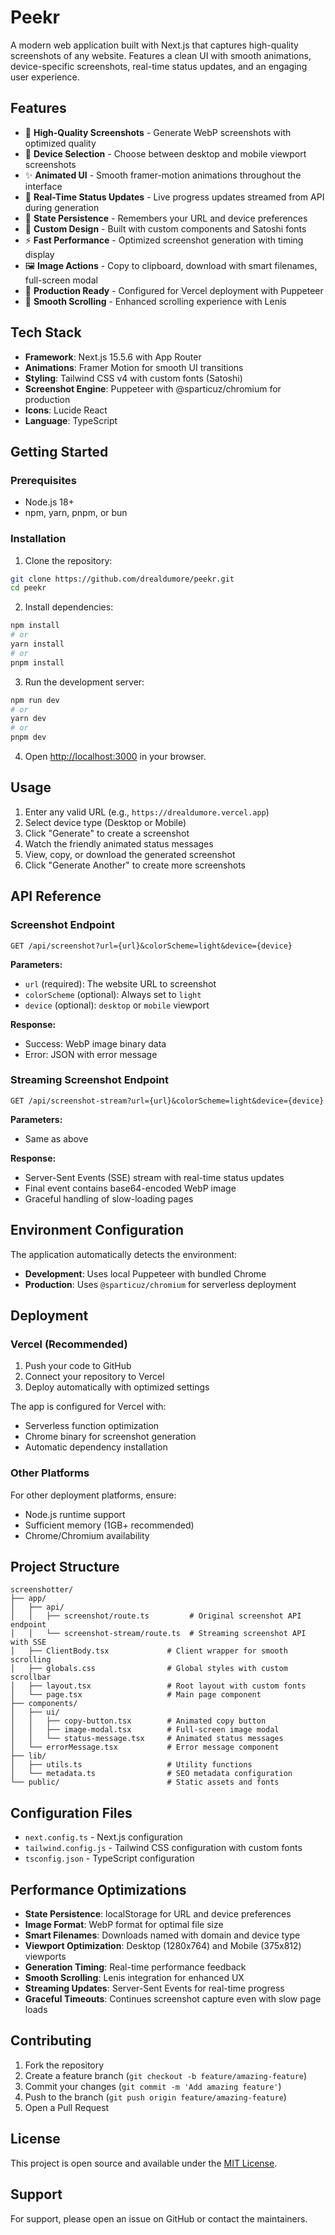 # Peekr

A modern web application built with Next.js that captures high-quality screenshots of any website. Features a clean UI with smooth animations, device-specific screenshots, real-time status updates, and an engaging user experience.

## Features

- 📸 **High-Quality Screenshots** - Generate WebP screenshots with optimized quality
- 📱 **Device Selection** - Choose between desktop and mobile viewport screenshots
- ✨ **Animated UI** - Smooth framer-motion animations throughout the interface
- 🔄 **Real-Time Status Updates** - Live progress updates streamed from API during generation
- 💾 **State Persistence** - Remembers your URL and device preferences
- 🎨 **Custom Design** - Built with custom components and Satoshi fonts
- ⚡ **Fast Performance** - Optimized screenshot generation with timing display
- 🖼️ **Image Actions** - Copy to clipboard, download with smart filenames, full-screen modal
- 🔧 **Production Ready** - Configured for Vercel deployment with Puppeteer
- 🌊 **Smooth Scrolling** - Enhanced scrolling experience with Lenis

## Tech Stack

- **Framework**: Next.js 15.5.6 with App Router
- **Animations**: Framer Motion for smooth UI transitions
- **Styling**: Tailwind CSS v4 with custom fonts (Satoshi)
- **Screenshot Engine**: Puppeteer with @sparticuz/chromium for production
- **Icons**: Lucide React
- **Language**: TypeScript

## Getting Started

### Prerequisites

- Node.js 18+ 
- npm, yarn, pnpm, or bun

### Installation

1. Clone the repository:
```bash
git clone https://github.com/drealdumore/peekr.git
cd peekr
```

2. Install dependencies:
```bash
npm install
# or
yarn install
# or
pnpm install
```

3. Run the development server:
```bash
npm run dev
# or
yarn dev
# or
pnpm dev
```

4. Open [http://localhost:3000](http://localhost:3000) in your browser.

## Usage

1. Enter any valid URL (e.g., `https://drealdumore.vercel.app`)
2. Select device type (Desktop or Mobile)
3. Click "Generate" to create a screenshot
4. Watch the friendly animated status messages
5. View, copy, or download the generated screenshot
6. Click "Generate Another" to create more screenshots

## API Reference

### Screenshot Endpoint

```
GET /api/screenshot?url={url}&colorScheme=light&device={device}
```

**Parameters:**
- `url` (required): The website URL to screenshot
- `colorScheme` (optional): Always set to `light`
- `device` (optional): `desktop` or `mobile` viewport

**Response:**
- Success: WebP image binary data
- Error: JSON with error message

### Streaming Screenshot Endpoint

```
GET /api/screenshot-stream?url={url}&colorScheme=light&device={device}
```

**Parameters:**
- Same as above

**Response:**
- Server-Sent Events (SSE) stream with real-time status updates
- Final event contains base64-encoded WebP image
- Graceful handling of slow-loading pages

## Environment Configuration

The application automatically detects the environment:

- **Development**: Uses local Puppeteer with bundled Chrome
- **Production**: Uses `@sparticuz/chromium` for serverless deployment

## Deployment

### Vercel (Recommended)

1. Push your code to GitHub
2. Connect your repository to Vercel
3. Deploy automatically with optimized settings

The app is configured for Vercel with:
- Serverless function optimization
- Chrome binary for screenshot generation
- Automatic dependency installation

### Other Platforms

For other deployment platforms, ensure:
- Node.js runtime support
- Sufficient memory (1GB+ recommended)
- Chrome/Chromium availability

## Project Structure

```
screenshotter/
├── app/
│   ├── api/
│   │   ├── screenshot/route.ts         # Original screenshot API endpoint
│   │   └── screenshot-stream/route.ts  # Streaming screenshot API with SSE
│   ├── ClientBody.tsx             # Client wrapper for smooth scrolling
│   ├── globals.css                # Global styles with custom scrollbar
│   ├── layout.tsx                 # Root layout with custom fonts
│   └── page.tsx                   # Main page component
├── components/
│   ├── ui/
│   │   ├── copy-button.tsx        # Animated copy button
│   │   ├── image-modal.tsx        # Full-screen image modal
│   │   └── status-message.tsx     # Animated status messages
│   └── errorMessage.tsx           # Error message component
├── lib/
│   ├── utils.ts                   # Utility functions
│   └── metadata.ts                # SEO metadata configuration
└── public/                        # Static assets and fonts
```

## Configuration Files

- `next.config.ts` - Next.js configuration
- `tailwind.config.js` - Tailwind CSS configuration with custom fonts
- `tsconfig.json` - TypeScript configuration

## Performance Optimizations

- **State Persistence**: localStorage for URL and device preferences
- **Image Format**: WebP format for optimal file size
- **Smart Filenames**: Downloads named with domain and device type
- **Viewport Optimization**: Desktop (1280x764) and Mobile (375x812) viewports
- **Generation Timing**: Real-time performance feedback
- **Smooth Scrolling**: Lenis integration for enhanced UX
- **Streaming Updates**: Server-Sent Events for real-time progress
- **Graceful Timeouts**: Continues screenshot capture even with slow page loads

## Contributing

1. Fork the repository
2. Create a feature branch (`git checkout -b feature/amazing-feature`)
3. Commit your changes (`git commit -m 'Add amazing feature'`)
4. Push to the branch (`git push origin feature/amazing-feature`)
5. Open a Pull Request

## License

This project is open source and available under the [MIT License](LICENSE).

## Support

For support, please open an issue on GitHub or contact the maintainers.